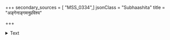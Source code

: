 +++
secondary_sources = [ "MSS_0334",]
jsonClass = "Subhaashita"
title = "अङ्गेनाङ्गमनुप्रविश्य"

+++

<details><summary>Text</summary>

अङ्गेनाङ्गमनुप्रविश्य मिलतो हस्तावलेपादिभिः का वार्ता युधि गन्धसिन्धुरपतेर्गन्धोऽपि चेत्के द्विपाः।  
जेतव्योऽस्ति हरेः स लाञ्छनमतो वन्दामहे तामभूद् यद्गभ शरभः स्वयंजय इति श्रुत्वापि यो नाङ्कितः॥
</details>
